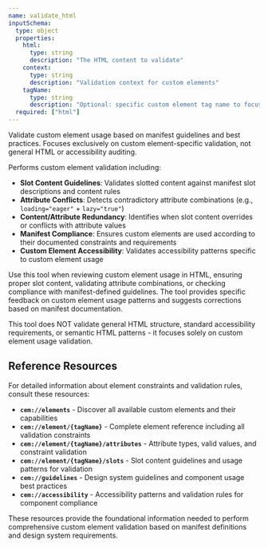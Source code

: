 ```yaml
---
name: validate_html
inputSchema:
  type: object
  properties:
    html:
      type: string
      description: "The HTML content to validate"
    context:
      type: string
      description: "Validation context for custom elements"
    tagName:
      type: string
      description: "Optional: specific custom element tag name to focus validation on"
  required: ["html"]
---
```


Validate custom element usage based on manifest guidelines and best practices. Focuses exclusively on custom element-specific validation, not general HTML or accessibility auditing.

Performs custom element validation including:
- **Slot Content Guidelines**: Validates slotted content against manifest slot descriptions and content rules
- **Attribute Conflicts**: Detects contradictory attribute combinations (e.g., `loading="eager"` + `lazy="true"`)
- **Content/Attribute Redundancy**: Identifies when slot content overrides or conflicts with attribute values
- **Manifest Compliance**: Ensures custom elements are used according to their documented constraints and requirements
- **Custom Element Accessibility**: Validates accessibility patterns specific to custom element usage

Use this tool when reviewing custom element usage in HTML, ensuring proper slot content, validating attribute combinations, or checking compliance with manifest-defined guidelines. The tool provides specific feedback on custom element usage patterns and suggests corrections based on manifest documentation.

This tool does NOT validate general HTML structure, standard accessibility requirements, or semantic HTML patterns - it focuses solely on custom element usage validation.

## Reference Resources

For detailed information about element constraints and validation rules, consult these resources:

- **`cem://elements`** - Discover all available custom elements and their capabilities
- **`cem://element/{tagName}`** - Complete element reference including all validation constraints
- **`cem://element/{tagName}/attributes`** - Attribute types, valid values, and constraint validation
- **`cem://element/{tagName}/slots`** - Slot content guidelines and usage patterns for validation
- **`cem://guidelines`** - Design system guidelines and component usage best practices
- **`cem://accessibility`** - Accessibility patterns and validation rules for component compliance

These resources provide the foundational information needed to perform comprehensive custom element validation based on manifest definitions and design system requirements.